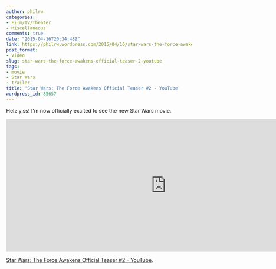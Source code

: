```yaml
---
author: philrw
categories:
- Film/TV/Theater
- Miscellaneous
comments: true
date: "2015-04-16T20:34:48Z"
link: https://philrw.wordpress.com/2015/04/16/star-wars-the-force-awakens-official-teaser-2-youtube/
post_format:
- Video
slug: star-wars-the-force-awakens-official-teaser-2-youtube
tags:
- movie
- Star Wars
- trailer
title: 'Star Wars: The Force Awakens Official Teaser #2 - YouTube'
wordpress_id: 85657
---
```


Helz yiss! I'm now officially excited to see the new Star Wars movie.

<iframe width="865" height="360" src="https://www.youtube.com/embed/ngElkyQ6Rhs" frameborder="0" allow="autoplay; encrypted-media" allowfullscreen></iframe>

[Star Wars: The Force Awakens Official Teaser #2 - YouTube](https://www.youtube.com/watch?v=ngElkyQ6Rhs).